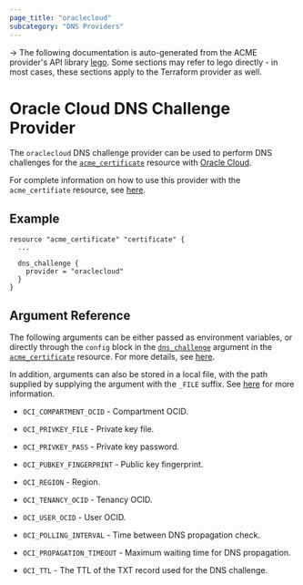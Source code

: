 ```yaml
---
page_title: "oraclecloud"
subcategory: "DNS Providers"
---
```


-> The following documentation is auto-generated from the ACME
provider's API library [lego](https://go-acme.github.io/lego/).  Some
sections may refer to lego directly - in most cases, these sections
apply to the Terraform provider as well.

# Oracle Cloud DNS Challenge Provider

The `oraclecloud` DNS challenge provider can be used to perform DNS challenges for
the [`acme_certificate`][resource-acme-certificate] resource with
[Oracle Cloud](https://cloud.oracle.com/home).

[resource-acme-certificate]: ../resources/certificate.md

For complete information on how to use this provider with the `acme_certifiate`
resource, see [here][resource-acme-certificate-dns-challenges].

[resource-acme-certificate-dns-challenges]: ../resources/certificate.md#using-dns-challenges

## Example

```hcl
resource "acme_certificate" "certificate" {
  ...

  dns_challenge {
    provider = "oraclecloud"
  }
}
```
## Argument Reference

The following arguments can be either passed as environment variables, or
directly through the `config` block in the
[`dns_challenge`][resource-acme-certificate-dns-challenge-arg] argument in the
[`acme_certificate`][resource-acme-certificate] resource. For more details, see
[here][resource-acme-certificate-dns-challenges].

[resource-acme-certificate-dns-challenge-arg]: ../resources/certificate.md#dns_challenge

In addition, arguments can also be stored in a local file, with the path
supplied by supplying the argument with the `_FILE` suffix. See
[here][acme-certificate-file-arg-example] for more information.

[acme-certificate-file-arg-example]: ../resources/certificate.md#using-variable-files-for-provider-arguments

* `OCI_COMPARTMENT_OCID` - Compartment OCID.
* `OCI_PRIVKEY_FILE` - Private key file.
* `OCI_PRIVKEY_PASS` - Private key password.
* `OCI_PUBKEY_FINGERPRINT` - Public key fingerprint.
* `OCI_REGION` - Region.
* `OCI_TENANCY_OCID` - Tenancy OCID.
* `OCI_USER_OCID` - User OCID.

* `OCI_POLLING_INTERVAL` - Time between DNS propagation check.
* `OCI_PROPAGATION_TIMEOUT` - Maximum waiting time for DNS propagation.
* `OCI_TTL` - The TTL of the TXT record used for the DNS challenge.



